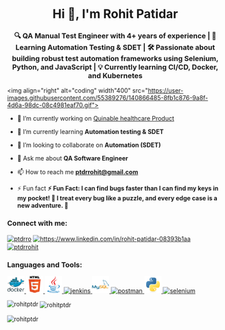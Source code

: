 <h1 align="center">Hi 👋, I'm Rohit Patidar</h1>
<h3 align="center">🔍 QA Manual Test Engineer with 4+ years of experience | 🚀 Learning Automation Testing & SDET | 🛠️ Passionate about building robust test automation frameworks using Selenium, Python, and JavaScript | 💡 Currently learning CI/CD, Docker, and Kubernetes</h3>

<img align="right" alt="coding" width"400" src="https://user-images.githubusercontent.com/55389276/140866485-8fb1c876-9a8f-4d6a-98dc-08c4981eaf70.gif">

- 🔭 I’m currently working on [Quinable healthcare Product](quinable.com)

- 🌱 I’m currently learning **Automation testing & SDET**

- 👯 I’m looking to collaborate on **Automation (SDET)**

- 💬 Ask me about **QA Software Engineer**

- 📫 How to reach me **ptdrrohit@gmail.com**

- ⚡ Fun fact **⚡ Fun Fact: I can find bugs faster than I can find my keys in my pocket! 🐞 I treat every bug like a puzzle, and every edge case is a new adventure. 🧩**

<h3 align="left">Connect with me:</h3>
<p align="left">
<a href="https://twitter.com/ptdrro" target="blank"><img align="center" src="https://raw.githubusercontent.com/rahuldkjain/github-profile-readme-generator/master/src/images/icons/Social/twitter.svg" alt="ptdrro" height="30" width="40" /></a>
<a href="https://linkedin.com/in/https://www.linkedin.com/in/rohit-patidar-08393b1aa" target="blank"><img align="center" src="https://raw.githubusercontent.com/rahuldkjain/github-profile-readme-generator/master/src/images/icons/Social/linked-in-alt.svg" alt="https://www.linkedin.com/in/rohit-patidar-08393b1aa" height="30" width="40" /></a>
<a href="https://instagram.com/ptdrrohit" target="blank"><img align="center" src="https://raw.githubusercontent.com/rahuldkjain/github-profile-readme-generator/master/src/images/icons/Social/instagram.svg" alt="ptdrrohit" height="30" width="40" /></a>
</p>

<h3 align="left">Languages and Tools:</h3>
<p align="left"> <a href="https://www.docker.com/" target="_blank" rel="noreferrer"> <img src="https://raw.githubusercontent.com/devicons/devicon/master/icons/docker/docker-original-wordmark.svg" alt="docker" width="40" height="40"/> </a> <a href="https://www.w3.org/html/" target="_blank" rel="noreferrer"> <img src="https://raw.githubusercontent.com/devicons/devicon/master/icons/html5/html5-original-wordmark.svg" alt="html5" width="40" height="40"/> </a> <a href="https://www.java.com" target="_blank" rel="noreferrer"> <img src="https://raw.githubusercontent.com/devicons/devicon/master/icons/java/java-original.svg" alt="java" width="40" height="40"/> </a> <a href="https://www.jenkins.io" target="_blank" rel="noreferrer"> <img src="https://www.vectorlogo.zone/logos/jenkins/jenkins-icon.svg" alt="jenkins" width="40" height="40"/> </a> <a href="https://www.mysql.com/" target="_blank" rel="noreferrer"> <img src="https://raw.githubusercontent.com/devicons/devicon/master/icons/mysql/mysql-original-wordmark.svg" alt="mysql" width="40" height="40"/> </a> <a href="https://postman.com" target="_blank" rel="noreferrer"> <img src="https://www.vectorlogo.zone/logos/getpostman/getpostman-icon.svg" alt="postman" width="40" height="40"/> </a> <a href="https://www.python.org" target="_blank" rel="noreferrer"> <img src="https://raw.githubusercontent.com/devicons/devicon/master/icons/python/python-original.svg" alt="python" width="40" height="40"/> </a> <a href="https://www.selenium.dev" target="_blank" rel="noreferrer"> <img src="https://raw.githubusercontent.com/detain/svg-logos/780f25886640cef088af994181646db2f6b1a3f8/svg/selenium-logo.svg" alt="selenium" width="40" height="40"/> </a> </p>

<p><img align="left" src="https://github-readme-stats.vercel.app/api/top-langs?username=rohitptdr&show_icons=true&locale=en&layout=compact" alt="rohitptdr" /></p>

<p>&nbsp;<img align="center" src="https://github-readme-stats.vercel.app/api?username=rohitptdr&show_icons=true&locale=en" alt="rohitptdr" /></p>

<p><img align="center" src="https://github-readme-streak-stats.herokuapp.com/?user=rohitptdr&" alt="rohitptdr" /></p>
